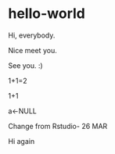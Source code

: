 # hello-world
Hi, everybody.

Nice meet you.

See you. :)

1+1=2

1+1

a<-NULL

Change from Rstudio- 26 MAR

Hi again

